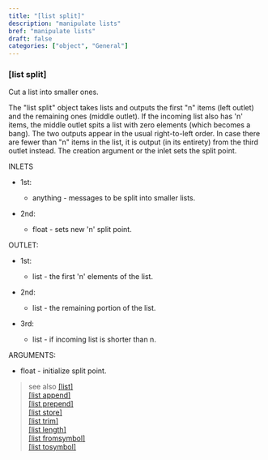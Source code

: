 ```yaml
---
title: "[list split]"
description: "manipulate lists"
bref: "manipulate lists"
draft: false
categories: ["object", "General"]
---
```




### [list split]

Cut a list into smaller ones.

The "list split" object takes lists and outputs the first "n" items (left outlet) and the remaining ones (middle outlet). If the incoming list also has 'n' items, the middle outlet spits a list with zero elements (which becomes a bang). The two outputs appear in the usual right-to-left order. In case there are fewer than "n" items in the list, it is output (in its entirety) from the third outlet instead. The creation argument or the inlet sets the split point.

INLETS

- 1st:

  - anything - messages to be split into smaller lists.

- 2nd:

  - float - sets new 'n' split point.

OUTLET:

- 1st:

  - list - the first 'n' elements of the list.

- 2nd:

  - list - the remaining portion of the list.

- 3rd:

  - list - if incoming list is shorter than n.

ARGUMENTS:

- float - initialize split point.

> see also [[list]](../list)\
> [[list append]](../list-append)\
> [[list prepend]](../list-prepend)\
> [[list store]](../list-store)\
> [[list trim]](../list-trim)\
> [[list length]](../list-length)\
> [[list fromsymbol]](../list-fromsymbol)\
> [[list tosymbol]](../list-tosymbol)
